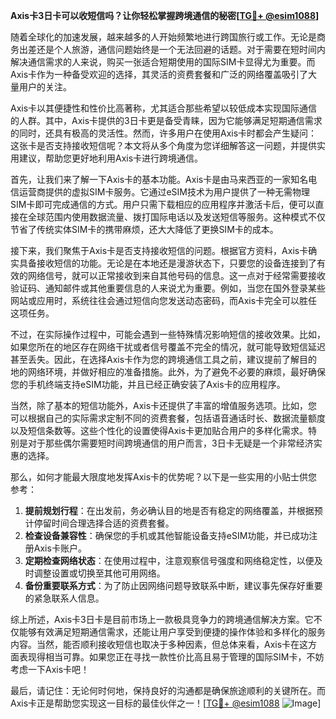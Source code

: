 **Axis卡3日卡可以收短信吗？让你轻松掌握跨境通信的秘密[[TG💪+ @esim1088](https://t.me/s/esim1088)]**

随着全球化的加速发展，越来越多的人开始频繁地进行跨国旅行或工作。无论是商务出差还是个人旅游，通信问题始终是一个无法回避的话题。对于需要在短时间内解决通信需求的人来说，购买一张适合短期使用的国际SIM卡显得尤为重要。而Axis卡作为一种备受欢迎的选择，其灵活的资费套餐和广泛的网络覆盖吸引了大量用户的关注。

Axis卡以其便捷性和性价比高著称，尤其适合那些希望以较低成本实现国际通信的人群。其中，Axis卡提供的3日卡更是备受青睐，因为它能够满足短期通信需求的同时，还具有极高的灵活性。然而，许多用户在使用Axis卡时都会产生疑问：这张卡是否支持接收短信呢？本文将从多个角度为您详细解答这一问题，并提供实用建议，帮助您更好地利用Axis卡进行跨境通信。

首先，让我们来了解一下Axis卡的基本功能。Axis卡是由马来西亚的一家知名电信运营商提供的虚拟SIM卡服务。它通过eSIM技术为用户提供了一种无需物理SIM卡即可完成通信的方式。用户只需下载相应的应用程序并激活卡后，便可以直接在全球范围内使用数据流量、拨打国际电话以及发送短信等服务。这种模式不仅节省了传统实体SIM卡的携带麻烦，还大大降低了更换SIM卡的成本。

接下来，我们聚焦于Axis卡是否支持接收短信的问题。根据官方资料，Axis卡确实具备接收短信的功能。无论是在本地还是漫游状态下，只要您的设备连接到了有效的网络信号，就可以正常接收到来自其他号码的信息。这一点对于经常需要接收验证码、通知邮件或其他重要信息的人来说尤为重要。例如，当您在国外登录某些网站或应用时，系统往往会通过短信向您发送动态密码，而Axis卡完全可以胜任这项任务。

不过，在实际操作过程中，可能会遇到一些特殊情况影响短信的接收效果。比如，如果您所在的地区存在网络干扰或者信号覆盖不完全的情况，就可能导致短信延迟甚至丢失。因此，在选择Axis卡作为您的跨境通信工具之前，建议提前了解目的地的网络环境，并做好相应的准备措施。此外，为了避免不必要的麻烦，最好确保您的手机终端支持eSIM功能，并且已经正确安装了Axis卡的应用程序。

当然，除了基本的短信功能外，Axis卡还提供了丰富的增值服务选项。比如，您可以根据自己的实际需求定制不同的资费套餐，包括语音通话时长、数据流量额度以及短信条数等。这些个性化的设置使得Axis卡更加贴合用户的多样化需求。特别是对于那些偶尔需要短时间跨境通信的用户而言，3日卡无疑是一个非常经济实惠的选择。

那么，如何才能最大限度地发挥Axis卡的优势呢？以下是一些实用的小贴士供您参考：

1. **提前规划行程**：在出发前，务必确认目的地是否有稳定的网络覆盖，并根据预计停留时间合理选择合适的资费套餐。
2. **检查设备兼容性**：确保您的手机或其他智能设备支持eSIM功能，并已成功注册Axis卡账户。
3. **定期检查网络状态**：在使用过程中，注意观察信号强度和网络稳定性，以便及时调整设置或切换至其他可用网络。
4. **备份重要联系方式**：为了防止因网络问题导致联系中断，建议事先保存好重要的紧急联系人信息。

综上所述，Axis卡3日卡是目前市场上一款极具竞争力的跨境通信解决方案。它不仅能够有效满足短期通信需求，还能让用户享受到便捷的操作体验和多样化的服务内容。当然，能否顺利接收短信也取决于多种因素，但总体来看，Axis卡在这方面表现得相当可靠。如果您正在寻找一款性价比高且易于管理的国际SIM卡，不妨考虑一下Axis卡吧！

最后，请记住：无论何时何地，保持良好的沟通都是确保旅途顺利的关键所在。而Axis卡正是帮助您实现这一目标的最佳伙伴之一！[[TG💪+ @esim1088](https://t.me/s/esim1088) ![Image](https://i.postimg.cc/4NQfJmqS/Snipaste-2025-05-13-00-14-12.png)]